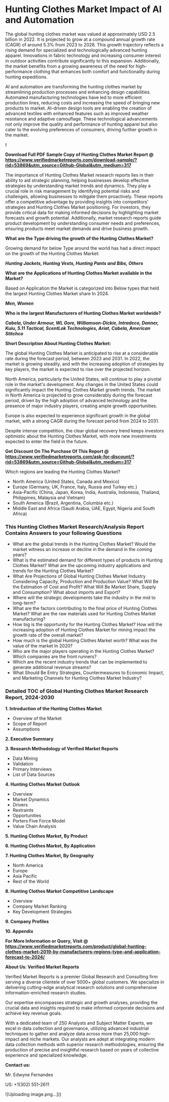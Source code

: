<h1>Hunting Clothes Market Impact of AI and Automation</h1><p>The global hunting clothes market was valued at approximately USD 2.5 billion in 2022. It is projected to grow at a compound annual growth rate (CAGR) of around 5.3% from 2023 to 2028. This growth trajectory reflects a rising demand for specialized and technologically advanced hunting apparel. Innovations in fabric technology and increasing consumer interest in outdoor activities contribute significantly to this expansion. Additionally, the market benefits from a growing awareness of the need for high-performance clothing that enhances both comfort and functionality during hunting expeditions.</p><p>AI and automation are transforming the hunting clothes market by streamlining production processes and enhancing design capabilities. Automated manufacturing technologies have led to more efficient production lines, reducing costs and increasing the speed of bringing new products to market. AI-driven design tools are enabling the creation of advanced textiles with enhanced features such as improved weather resistance and adaptive camouflage. These technological advancements not only improve the quality and performance of hunting apparel but also cater to the evolving preferences of consumers, driving further growth in the market.</p>t</p><p id="" class=""><strong>Download Full PDF Sample Copy of Hunting Clothes Market Report @ <a href="https://www.verifiedmarketreports.com/download-sample/?rid=53869&utm_source=Github-Global&utm_medium=317" target="_blank">https://www.verifiedmarketreports.com/download-sample/?rid=53869&utm_source=Github-Global&utm_medium=317</a></strong></p><p>The importance of&nbsp;Hunting Clothes Market research reports lies in their ability to aid strategic planning, helping businesses develop effective strategies by understanding market trends and dynamics. They play a crucial role in risk management by identifying potential risks and challenges, allowing businesses to mitigate them proactively. These reports offer a competitive advantage by providing insights into competitors' strategies and Hunting Clothes Market positioning. For investors, they provide critical data for making informed decisions by highlighting market forecasts and growth potential. Additionally, market research reports guide product development by understanding consumer needs and preferences, ensuring products meet market demands and drive business growth.</p><p><strong>What are the&nbsp;Type driving the growth of the Hunting Clothes Market?</strong></p><p id="" class="">Growing demand for below Type around the world has had a direct impact on the growth of the Hunting Clothes Market:</p><em><strong>Hunting Jackets, Hunting Vests, Hunting Pants and Bibs, Others</strong></em></p><strong>What are the&nbsp;Applications&nbsp;of Hunting Clothes Market available in the Market?</strong></p><p id="" class="">Based on Application the Market is categorized into Below types that held the largest Hunting Clothes Market share In 2024.</p><em><strong>Men, Women</strong></em></p><strong>Who is the largest Manufacturers of Hunting Clothes Market worldwide?</strong></p><p><em><strong>Cabela, Under Armour, WL Gore, Williamson-Dickie, Intradeco, Danner, Kuiu, 5.11 Tactical, ScentLok Technologies, Ariat, Cabela, American Stitchco</strong></em></p><p id="" class=""><strong>Short Description About Hunting Clothes Market:</strong></p><p>The global Hunting Clothes Market is anticipated to rise at a considerable rate during the forecast period, between 2023 and 2031. In 2022, the market is growing steadily, and with the increasing adoption of strategies by key players, the market is expected to rise over the projected horizon.</p><p>North America, particularly the United States, will continue to play a pivotal role in the market's development. Any changes in the United States could significantly impact the Hunting Clothes Market growth trends. The market in North America is projected to grow considerably during the forecast period, driven by the high adoption of advanced technology and the presence of major industry players, creating ample growth opportunities.</p><p>Europe is also expected to experience significant growth in the global market, with a strong CAGR during the forecast period from 2024 to 2031.</p><p>Despite intense competition, the clear global recovery trend keeps investors optimistic about the Hunting Clothes Market, with more new investments expected to enter the field in the future.</p><p id="" class=""><strong>Get Discount On The Purchase Of This Report @ <a href="https://www.verifiedmarketreports.com/ask-for-discount/?rid=53869&utm_source=Github-Global&utm_medium=317" target="_blank">https://www.verifiedmarketreports.com/ask-for-discount/?rid=53869&utm_source=Github-Global&utm_medium=317</a></strong></p>Which regions are leading the Hunting Clothes Market?</p><ul><li>North America (United States, Canada and Mexico)</li><li>Europe (Germany, UK, France, Italy, Russia and Turkey etc.)</li><li>Asia-Pacific (China, Japan, Korea, India, Australia, Indonesia, Thailand, Philippines, Malaysia and Vietnam)</li><li>South America (Brazil, Argentina, Columbia etc.)</li><li>Middle East and Africa (Saudi Arabia, UAE, Egypt, Nigeria and South Africa)</li></ul><h3 id="" class="">This Hunting Clothes Market Research/Analysis Report Contains Answers to your following Questions</h3><ul><li>What are the global trends in the Hunting Clothes Market? Would the market witness an increase or decline in the demand in the coming years?</li><li>What is the estimated demand for different types of products in Hunting Clothes Market? What are the upcoming industry applications and trends for the Hunting Clothes Market?</li><li>What Are Projections of Global Hunting Clothes Market Industry Considering Capacity, Production and Production Value? What Will Be the Estimation of Cost and Profit? What Will Be Market Share, Supply and Consumption? What about imports and Export?</li><li>Where will the strategic developments take the industry in the mid to long-term?</li><li>What are the factors contributing to the final price of Hunting Clothes Market? What are the raw materials used for Hunting Clothes Market manufacturing?</li><li>How big is the opportunity for the Hunting Clothes Market? How will the increasing adoption of Hunting Clothes Market for mining impact the growth rate of the overall market?</li><li>How much is the global Hunting Clothes Market worth? What was the value of the market In 2020?</li><li>Who are the major players operating in the Hunting Clothes Market? Which companies are the front runners?</li><li>Which are the recent industry trends that can be implemented to generate additional revenue streams?</li><li>What Should Be Entry Strategies, Countermeasures to Economic Impact, and Marketing Channels for Hunting Clothes Market Industry?</li></ul><h3 id="" class="">Detailed TOC of Global Hunting Clothes Market Research Report, 2024-2030</h3><p id="" class=""><strong>1. Introduction of the Hunting Clothes Market</strong></p><ul><li>Overview of the Market</li><li>Scope of Report</li><li>Assumptions</li></ul><p id="" class=""><strong>2. Executive Summary</strong></p><p id="" class=""><strong>3. Research Methodology of Verified Market Reports</strong></p><ul><li>Data Mining</li><li>Validation</li><li>Primary Interviews</li><li>List of Data Sources</li></ul><p id="" class=""><strong>4. Hunting Clothes Market Outlook</strong></p><ul><li>Overview</li><li>Market Dynamics</li><li>Drivers</li><li>Restraints</li><li>Opportunities</li><li>Porters Five Force Model</li><li>Value Chain Analysis</li></ul><p id="" class=""><strong>5. Hunting Clothes Market, By Product</strong></p><p id="" class=""><strong>6. Hunting Clothes Market, By Application</strong></p><p id="" class=""><strong>7. Hunting Clothes Market, By Geography</strong></p><ul><li>North America</li><li>Europe</li><li>Asia Pacific</li><li>Rest of the World</li></ul><p id="" class=""><strong>8. Hunting Clothes Market Competitive Landscape</strong></p><ul><li>Overview</li><li>Company Market Ranking</li><li>Key Development Strategies</li></ul><p id="" class=""><strong>9. Company Profiles</strong></p><p id="" class=""><strong>10. Appendix</strong></p><p id="" class=""><strong>For More Information or Query, Visit @ <a href="https://www.verifiedmarketreports.com/product/global-hunting-clothes-market-2019-by-manufacturers-regions-type-and-application-forecast-to-2024/" target="_blank">https://www.verifiedmarketreports.com/product/global-hunting-clothes-market-2019-by-manufacturers-regions-type-and-application-forecast-to-2024/</a></strong></p><p id="" class=""><strong>About Us: Verified Market Reports</strong></p><p id="" class="">Verified Market Reports is a premier Global Research and Consulting firm serving a diverse clientele of over 5000+ global customers. We specialize in delivering cutting-edge analytical research solutions and comprehensive information-enriched research studies.</p><p id="" class="">Our expertise encompasses strategic and growth analyses, providing the crucial data and insights required to make informed corporate decisions and achieve key revenue goals.</p><p id="" class="">With a dedicated team of 250 Analysts and Subject Matter Experts, we excel in data collection and governance, utilizing advanced industrial techniques to gather and analyze data across more than 25,000 high-impact and niche markets. Our analysts are adept at integrating modern data collection methods with superior research methodologies, ensuring the production of precise and insightful research based on years of collective experience and specialized knowledge.</p><p id="" class=""><strong>Contact us:</strong></p><p id="" class="">Mr. Edwyne Fernandes</p><p id="" class="">US: +1(302) 551-2611</p>
![Uploading image.png…]()
